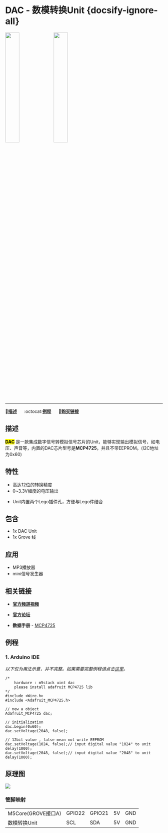 # DAC - 数模转换Unit {docsify-ignore-all}

<img src="assets/img/product_pics/unit/M5GO_Unit_dac.png" width="30%" height="30%"> <img src="assets/img/product_pics/unit/unit_dac_grove_a.png" width="30%" height="30%">

***

:memo:**[描述](#描述)**&nbsp;&nbsp;&nbsp;&nbsp;&nbsp;&nbsp;:octocat:**[例程](#例程)**&nbsp;&nbsp;&nbsp;&nbsp;&nbsp;&nbsp;🛒**[购买链接](https://item.taobao.com/item.htm?spm=a1z10.3-c.w4002-1172588106.28.312f425eRDFbqp&id=580257615943)**

<!-- :memo:**[描述](#描述)**&nbsp;&nbsp;&nbsp;&nbsp;&nbsp;&nbsp;:octocat:**[例程](#例程)**&nbsp;&nbsp;&nbsp;&nbsp;&nbsp;&nbsp;:electric_plug:**[原理图](#原理图)**&nbsp;&nbsp;&nbsp;&nbsp;&nbsp;&nbsp;🛒**[购买链接](https://item.taobao.com/item.htm?spm=a1z10.3-c.w4002-1172588106.28.312f425eRDFbqp&id=580257615943)** -->

## 描述

**<mark>DAC</mark>** 是一款集成数字信号转模拟信号芯片的Unit，能够实现输出模拟信号，如电压、声音等，内置的DAC芯片型号是**MCP4725**，并且不带EEPROM。(I2C地址为0x60)

## 特性

-  高达12位的转换精度
-  0~3.3V幅度的电压输出
<!-- -  GROVE接口，支持[UIFlow](http://flow.m5stack.com)编程，[Arduino](http://www.arduino.cc)编程 -->
-  Unit内置两个Lego插件孔，方便与Lego件结合

## 包含

- 1x DAC Unit
- 1x Grove 线

## 应用

-  MP3播放器
-  mini信号发生器

## 相关链接

- **[官方频道视频](https://i.youku.com/i/UNjE1ODA2MzE0OA==?spm=a2hzp.8253869.0.0)**

- **[官方论坛](http://forum.m5stack.com/)**

-  **数据手册** - [MCP4725](http://pdf1.alldatasheet.com/datasheet-pdf/view/233449/MICROCHIP/MCP4725.html)

## 例程

### 1. Arduino IDE

*以下仅为用法示意，并不完整。如果需要完整例程请点击[这里](https://github.com/m5stack/M5-ProductExampleCodes/tree/master/Unit/DAC/Arduino)。*

```arduino
/*
    hardware : m5stack uint dac
    please install adafruit MCP4725 lib
*/
#include <Wire.h>
#include <Adafruit_MCP4725.h>

// new a object
Adafruit_MCP4725 dac;

// initialization
dac.begin(0x60);
dac.setVoltage(2048, false);

// 12bit value , false mean not write EEPROM
dac.setVoltage(1024, false);// input digital value "1024" to unit
delay(1000);
dac.setVoltage(2048, false);// input digital value "2048" to unit
delay(1000);
```

<!-- ### 2. UIFlow -->

<!-- <img src="assets/img/product_pics/unit/unit_example/example_unit_dac_01.png" width="30%" height="30%"> <img src="assets/img/product_pics/unit/unit_example/example_unit_dac_02.png" width="55%" height="55%">

具体例程请点击[这里](https://github.com/m5stack/M5-ProductExampleCodes/tree/master/Unit/DAC/UIFlow)。 -->

## 原理图

<img src="assets/img/product_pics/unit/dac_sch.JPG">

### 管脚映射

<table>
 <tr><td>M5Core(GROVE接口A)</td><td>GPIO22</td><td>GPIO21</td><td>5V</td><td>GND</td></tr>
 <tr><td>数模转换Unit</td><td>SCL</td><td>SDA</td><td>5V</td><td>GND</td></tr>
</table>
